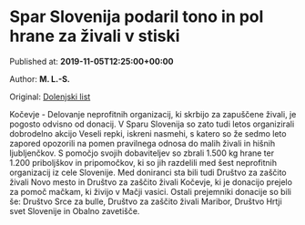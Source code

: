 
# Spar Slovenija podaril tono in pol hrane za živali v stiski

Published at: **2019-11-05T12:25:00+00:00**

Author: **M. L.-S.**

Original: [Dolenjski list](https://www.dolenjskilist.si/2019/11/05/228090/novice/kocevsko_ribnisko/Spar_Slovenija_podaril_tono_in_pol_hrane_za_zivali_v_stiski/)

Kočevje - Delovanje neprofitnih organizacij, ki skrbijo za zapuščene živali, je pogosto odvisno od donacij. V Sparu Slovenija so zato tudi letos organizirali dobrodelno akcijo Veseli repki, iskreni nasmehi, s katero so že sedmo leto zapored opozorili na pomen pravilnega odnosa do malih živali in hišnih ljubljenčkov.
S pomočjo svojih dobaviteljev so zbrali 1.500 kg hrane ter 1.200 priboljškov in pripomočkov, ki so jih razdelili med šest neprofitnih organizacij iz cele Slovenije. Med doniranci sta bili tudi Društvo za zaščito živali Novo mesto in Društvo za zaščito živali Kočevje, ki je donacijo prejelo za pomoč mačkam, ki živijo v Mačji vasici.
Ostali prejemniki donacije so bili še: Društvo Srce za bulle, Društvo za zaščito živali Maribor, Društvo Hrtji svet Slovenije in Obalno zavetišče.
